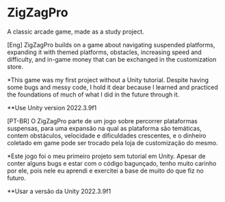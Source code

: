 # ZigZagPro
  A classic arcade game, made as a study project.

[Eng]
ZigZagPro builds on a game about navigating suspended platforms, expanding it with themed platforms, obstacles, increasing speed and difficulty, and in-game money that can be exchanged in the customization store.

*This game was my first project without a Unity tutorial. Despite having some bugs and messy code, I hold it dear because I learned and practiced the foundations of much of what I did in the future through it.

**Use Unity version 2022.3.9f1

[PT-BR]
O ZigZagPro parte de um jogo sobre percorrer plataformas suspensas, para uma expansão na qual as plataforma são temáticas, contem obstáculos, velocidade e dificuldades crescentes, e o dinheiro coletado em game pode ser trocado pela loja de customização do mesmo.  

*Este jogo foi o meu primeiro projeto sem tutorial em Unity. Apesar de conter alguns bugs e estar com o código bagunçado, tenho muito carinho por ele, pois nele eu aprendi e exercitei a base de muito do que fiz no futuro. 

**Usar a versão da Unity 2022.3.9f1
